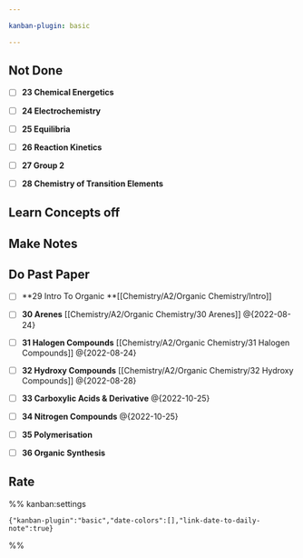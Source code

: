 ```yaml
---

kanban-plugin: basic

---
```


## Not Done

- [ ] **23 Chemical Energetics**
- [ ] **24 Electrochemistry**
- [ ] **25 Equilibria**
- [ ] **26 Reaction Kinetics**
- [ ] **27 Group 2**
- [ ] **28 Chemistry of Transition Elements**


## Learn Concepts off



## Make Notes



## Do Past Paper

- [ ] **29 Intro To Organic **[[Chemistry/A2/Organic Chemistry/Intro]]
- [ ] **30 Arenes** [[Chemistry/A2/Organic Chemistry/30 Arenes]] @{2022-08-24}
- [ ] **31 Halogen Compounds** [[Chemistry/A2/Organic Chemistry/31 Halogen Compounds]] @{2022-08-24}
- [ ] **32 Hydroxy Compounds** [[Chemistry/A2/Organic Chemistry/32 Hydroxy Compounds]] @{2022-08-28}
- [ ] **33 Carboxylic Acids & Derivative** @{2022-10-25}
- [ ] **34 Nitrogen Compounds** @{2022-10-25}
- [ ] **35 Polymerisation**
- [ ] **36 Organic Synthesis**


## Rate





%% kanban:settings
```
{"kanban-plugin":"basic","date-colors":[],"link-date-to-daily-note":true}
```
%%